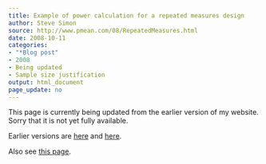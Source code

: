 ```yaml
---
title: Example of power calculation for a repeated measures design
author: Steve Simon
source: http://www.pmean.com/08/RepeatedMeasures.html
date: 2008-10-11
categories:
- "*Blog post"
- 2008
- Being updated
- Sample size justification
output: html_document
page_update: no
---
```


This page is currently being updated from the earlier version of my website. Sorry that it is not yet fully available.

<!---More--->


Earlier versions are [here][sim1] and [here][sim2].

[sim1]: http://www.pmean.com/08/RepeatedMeasures.html
[sim2]: http://new.pmean.com/power-repeated-measures/

Also see [this page][sim3].

[sim3]: http://www.pmean.com/08/RepeatedMeasuresPower.html
